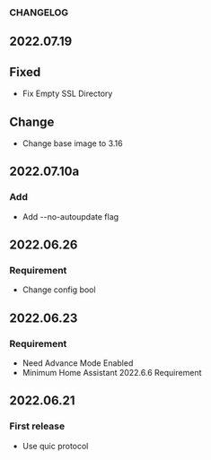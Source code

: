 ### CHANGELOG

## 2022.07.19
## Fixed
  - Fix Empty SSL Directory

## Change
  - Change base image to 3.16

## 2022.07.10a
### Add

  - Add --no-autoupdate flag

## 2022.06.26
### Requirement

  - Change config bool
  

## 2022.06.23
### Requirement

  - Need Advance Mode Enabled
  - Minimum Home Assistant 2022.6.6 Requirement

## 2022.06.21
### First release

  - Use quic protocol
